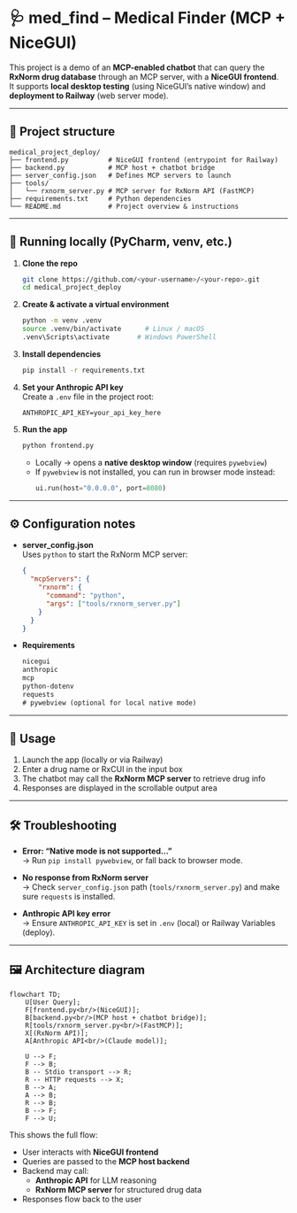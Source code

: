 # 🩺 med_find – Medical Finder (MCP + NiceGUI)

This project is a demo of an **MCP-enabled chatbot** that can query the **RxNorm drug database** through an MCP server, with a **NiceGUI frontend**.  
It supports **local desktop testing** (using NiceGUI’s native window) and **deployment to Railway** (web server mode).

---

## 📂 Project structure

```
medical_project_deploy/
├── frontend.py          # NiceGUI frontend (entrypoint for Railway)
├── backend.py           # MCP host + chatbot bridge
├── server_config.json   # Defines MCP servers to launch
├── tools/
│   └── rxnorm_server.py # MCP server for RxNorm API (FastMCP)
├── requirements.txt     # Python dependencies
└── README.md            # Project overview & instructions
```

---

## 🚀 Running locally (PyCharm, venv, etc.)

1. **Clone the repo**
   ```bash
   git clone https://github.com/<your-username>/<your-repo>.git
   cd medical_project_deploy
   ```

2. **Create & activate a virtual environment**
   ```bash
   python -m venv .venv
   source .venv/bin/activate      # Linux / macOS
   .venv\Scripts\activate       # Windows PowerShell
   ```

3. **Install dependencies**
   ```bash
   pip install -r requirements.txt
   ```

4. **Set your Anthropic API key**  
   Create a `.env` file in the project root:
   ```
   ANTHROPIC_API_KEY=your_api_key_here
   ```

5. **Run the app**
   ```bash
   python frontend.py
   ```
   - Locally → opens a **native desktop window** (requires `pywebview`)  
   - If `pywebview` is not installed, you can run in browser mode instead:
     ```python
     ui.run(host="0.0.0.0", port=8080)
     ```

---
## ⚙️ Configuration notes

- **server_config.json**  
  Uses `python` to start the RxNorm MCP server:
  ```json
  {
    "mcpServers": {
      "rxnorm": {
        "command": "python",
        "args": ["tools/rxnorm_server.py"]
      }
    }
  }
  ```

- **Requirements**  
  ```txt
  nicegui
  anthropic
  mcp
  python-dotenv
  requests
  # pywebview (optional for local native mode)
  ```

---

## 📖 Usage

1. Launch the app (locally or via Railway)  
2. Enter a drug name or RxCUI in the input box  
3. The chatbot may call the **RxNorm MCP server** to retrieve drug info  
4. Responses are displayed in the scrollable output area

---

## 🛠️ Troubleshooting

- **Error: “Native mode is not supported…”**  
  → Run `pip install pywebview`, or fall back to browser mode.

- **No response from RxNorm server**  
  → Check `server_config.json` path (`tools/rxnorm_server.py`) and make sure `requests` is installed.

- **Anthropic API key error**  
  → Ensure `ANTHROPIC_API_KEY` is set in `.env` (local) or Railway Variables (deploy).

---

## 🖼️ Architecture diagram

```mermaid
flowchart TD;
    U[User Query];
    F[frontend.py<br/>(NiceGUI)];
    B[backend.py<br/>(MCP host + chatbot bridge)];
    R[tools/rxnorm_server.py<br/>(FastMCP)];
    X[(RxNorm API)];
    A[Anthropic API<br/>(Claude model)];

    U --> F;
    F --> B;
    B -- Stdio transport --> R;
    R -- HTTP requests --> X;
    B --> A;
    A --> B;
    R --> B;
    B --> F;
    F --> U;

```

This shows the full flow:
- User interacts with **NiceGUI frontend**
- Queries are passed to the **MCP host backend**
- Backend may call:
  - **Anthropic API** for LLM reasoning
  - **RxNorm MCP server** for structured drug data
- Responses flow back to the user
